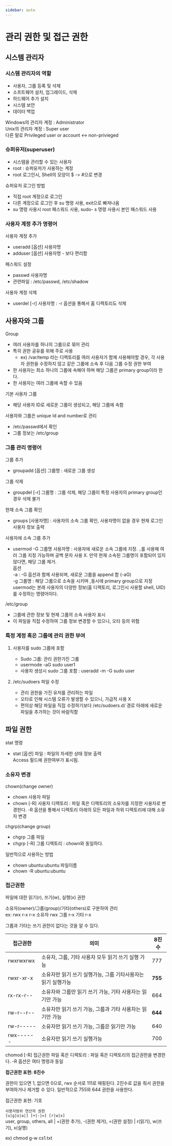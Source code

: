 ```yaml
---
sidebar: auto
---
```


# 관리 권한 및 접근 권한

## 시스템 관리자

### 시스템 관리자의 역할

- 사용자, 그룹 등록 및 삭제
- 소프트웨어 설치, 업그레이드, 삭제
- 하드웨어 추가 설치
- 시스템 보안
- 데이터 백업

Windows의 관리자 계정 : Administrator  
Unix의 관리자 계정 : Super user  
다른 말로 Privileged user or account <-> non-privieged  

### 슈퍼유저(superuser)

- 시스템을 관리할 수 있는 사용자
- root : 슈퍼유저가 사용하는 계정
- root 로그인시, Shell의 모양이 $ -> #으로 변경

슈퍼유저 로그인 방법
- 직접 root 계정으로 로그인
- 다른 계정으로 로그인 후 su 명령 사용, exit으로 빠져나옴
- su 명령 사용시 root 패스워드 사용, sudo- s 명령 사용시 본인 패스워드 사용

### 사용자 계정 추가 명령어

사용자 계정 추가

- useradd [옵션] 사용자명
- adduser [옵션] 사용자명 - 보다 편리함

패스워드 설정

- passwd 사용자명
- 관련파일 : /etc/passwd, /etc/shadow

사용자 계정 삭제

- userdel [-r] 사용자명 : -r 옵션을 통해서 홈 디렉토리도 삭제

## 사용자와 그룹

Group  

- 여러 사용자를 하나의 그룹으로 묶어 관리
- 특히 권한 공유를 위해 주로 사용
	- ex) /var/temp 라는 디렉토리를 여러 사용자가 함께 사용해야할 경우, 각 사용자 권한을 수정하지 않고 같은 그룹에 소속 후 다음 그룹 수정 권한 부여
- 한 사용자는 최소 하나의 그룹에 속해야 하며 해당 그룹은 primary group이라 한다.
- 한 사용자는 여러 그룹에 속할 수 있음

기본 사용자 그룹

- 해당 사용자 ID로 새로운 그룹이 생성되고, 해당 그룹에 속함

사용자와 그룹은 unique Id and number로 관리
- /etc/passwd에서 확인
- 그룹 정보는 /etc/group

### 그룹 관리 명령어

그룹 추가

- groupadd [옵션] 그룹명 : 새로운 그룹 생성

그룹 삭제

- groupdel [-r] 그룹명 : 그룹 삭제, 해당 그룹이 특정 사용자의 primary group인 경우 삭제 불가

현재 소속 그룹 확인

- groups [사용자명] : 사용자의 소속 그룹 확인, 사용자명이 없을 경우 현재 로그인 사용자 정보 출력

사용자에 소속 그룹 추가

- usermod -G 그룹명 사용자명 : 사용자에 새로운 소속 그룹에 지정. `,`를 사용해 여러 그룹 지정 가능하며 공백 문자 사용 X. 만약 현재 소속된 그룹명이 포함되어 있지 않다면, 해당 그룹 제거.  
옵션  
-a : -G 옵션과 함께 사용되며, 새로운 그룹을 append 함 (-aG)  
-g 그룹명 : 해당 그룹으로 소속을 시키며 ,동시에 primary group으로 지정  
usermod는 본래 사용자의 다양한 정보(홈 디렉토리, 로그인시 사용할 shell, UID)를 수정하는 명령어이다.  

/etc/group

- 그룹에 관한 정보 및 현재 그룹의 소속 사용자 표시
- 이 파일을 직접 수정하여 그룹 정보 변경할 수 있으나, 오타 등의 위험

### 특정 계정 혹은 그룹에 관리 권한 부여

1. 사용자를 sudo 그룹에 포함
	- Sudo 그룹: 관리 권한가진 그룹
	- usermode -aG sudo user1
	- 사용자 생성시 sudo 그룹 포함 : useradd -m -G sudo user

2. /etc/sudoers 파일 수정
	- 관리 권한을 가진 유저를 관리하는 파일
	- 오타로 인해 시스템 오류가 발생할 수 있으니, 가급적 사용 X
	- 편의상 해당 파일을 직접 수정하기보다 /etc/sudoers.d/ 경로 아래에 새로운 파일을 추가하는 것이 바람직함

## 파일 권한

stat 명령

- stat [옵션] 파일 : 파일의 자세한 상태 정보 출력  
Access 필드에 권한여부가 표시됨.

### 소유자 변경

chown(change owner)  

- chown 사용자 파일
- chown [-R] 사용자 디렉토리 : 파일 혹은 디렉토리의 소유자를 지정한 사용자로 변경한다. -R 옵션을 통해서 디렉토리 아래의 모든 파일과 하위 디렉토리에 대해 소유자 변경

chgrp(change group)

- chgrp 그룹 파일
- chgrp [-R] 그룹 디렉토리 : chown와 동일하다.  

일반적으로 사용하는 방법

- chown ubuntu:ubuntu 파일이름
- chown -R ubuntu:ubuntu

### 접근권한

파일에 대한 읽기(r), 쓰기(w), 실행(x) 권한  

소유자(owner)/그룹(group)/기타(others)로 구분하여 관리  
ex: rwx r-x r-x 소유자 rwx 그룹 r-x 기타 r-x  

그룹과 기타는 쓰기 권한이 없다는 것을 알 수 있다.  

| 접근권한 | 의미 | 8진수 |
|---|---|---|
|rwxrwxrwx| 소유자, 그룹, 기타 사용자 모두 읽기 쓰기 실행 가능 | 777 |
|rwxr-xr-x| 소유자만 읽기 쓰기 실행가능, 그룹 기타사용자는 읽기 실행가능 | **755** |
|rx-rx-r--| 소유자와 그룹만 읽기 쓰기 가능, 기타 사용자는 읽기만 가능 | 664 |
|rw-r--r--| 소유자만 읽기 쓰기 가능, 그룹과 기타 사용자는 읽기만 가능 | **644** |
|rw-r-----| 소유자만 읽기 쓰기 가능, 그룹은 읽기만 가능 | 640 |
|rwx------| 소유자만 읽기 쓰기 실행가능 | 700 |  

chomod [-R] 접근권한 파일 혹은 디렉토리 : 파일 혹은 디렉토리의 접근권한을 변경한다. -R 옵션은 여타 명령과 동일  

**접근권한 표현: 8진수**  

권한이 있으면 1, 없으면 0으로, rwx 순서로 111로 매핑된다. 2진수로 값을 줘서 권한을 부여하거나 제거할 수 있다. 일반적으로 755와 644 권한을 사용한다.  

접근권한 표현: 기호  

`사용자범위 연산자 권한`  
`[u|g|o|a|] [+|-|=] [r|w|x]`  
user, group, others, all | +(권한 추가), -(권한 제거), =(권한 설정) | r(읽기), w(쓰기), x(실행)  

ex) chmod g-w cs1.txt 
